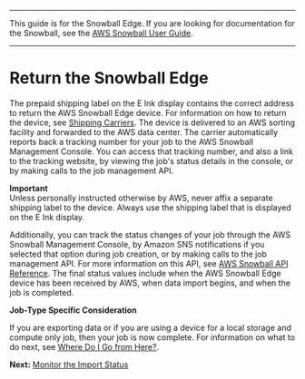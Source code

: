 --------

This guide is for the Snowball Edge\. If you are looking for documentation for the Snowball, see the [AWS Snowball User Guide](http://docs.aws.amazon.com/snowball/latest/ug/whatissnowball.html)\.

--------

# Return the Snowball Edge<a name="return-device"></a>

The prepaid shipping label on the E Ink display contains the correct address to return the AWS Snowball Edge device\. For information on how to return the device, see [Shipping Carriers](mailing-storage.md#carriers)\. The device is delivered to an AWS sorting facility and forwarded to the AWS data center\. The carrier automatically reports back a tracking number for your job to the AWS Snowball Management Console\. You can access that tracking number, and also a link to the tracking website, by viewing the job's status details in the console, or by making calls to the job management API\.

**Important**  
Unless personally instructed otherwise by AWS, never affix a separate shipping label to the device\. Always use the shipping label that is displayed on the E Ink display\.

Additionally, you can track the status changes of your job through the AWS Snowball Management Console, by Amazon SNS notifications if you selected that option during job creation, or by making calls to the job management API\. For more information on this API, see [AWS Snowball API Reference](http://docs.aws.amazon.com/snowball/latest/api-reference/api-reference.html)\. The final status values include when the AWS Snowball Edge device has been received by AWS, when data import begins, and when the job is completed\.

**Job\-Type Specific Consideration**

If you are exporting data or if you are using a device for a local storage and compute only job, then your job is now complete\. For information on what to do next, see [Where Do I Go from Here?](where-to.md)\.

**Next:** [Monitor the Import Status](monitor-status.md) 